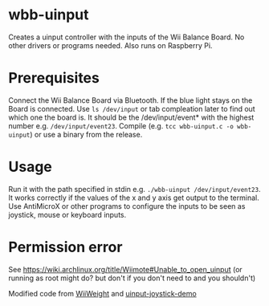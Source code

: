 # wbb-uinput

Creates a uinput controller with the inputs of the Wii Balance Board. No other drivers or programs needed. Also runs on Raspberry Pi.

# Prerequisites
Connect the Wii Balance Board via Bluetooth. If the blue light stays on the Board is connected. Use `ls /dev/input` or tab compleation later to find out which one the board is. It should be the /dev/input/event* with the highest number e.g. `/dev/input/event23`. Compile (e.g. `tcc wbb-uinput.c -o wbb-uinput`) or use a binary from the release.

# Usage
Run it with the path specified in stdin e.g. `./wbb-uinput /dev/input/event23`. It works correctly if the values of the x and y axis get output to the terminal. Use AntiMicroX or other programs to configure the inputs to be seen as joystick, mouse or keyboard inputs.


# Permission error
See https://wiki.archlinux.org/title/Wiimote#Unable_to_open_uinput (or running as root might do? but don't if you don't need to and you shouldn't)

Modified code from [WiiWeight](https://github.com/keldu/WiiWeight) and [uinput-joystick-demo](https://github.com/GrantEdwards/uinput-joystick-demo)
